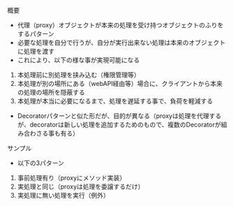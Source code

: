 概要
* 代理（proxy）オブジェクトが本来の処理を受け持つオブジェクトのふりをするパターン
* 必要な処理を自分で行うが、自分が実行出来ない処理は本来のオブジェクトに処理を渡す
* これにより、以下の様な事が実現可能になる
1. 本処理前に別処理を挟み込む（権限管理等）
2. 本処理が別の場所にある（webAPI経由等）場合に、クライアントから本来の処理の場所を隠蔽する
3. 本処理が本当に必要になるまで、処理を遅延する事で、負荷を軽減する
* Decoratorパターンと似た形だが、目的が異なる（proxyは処理を代理するが、decoratorは新しい処理を追加するためのもので、複数のDecoratorが組み合わさる事も有る）

サンプル
* 以下の3パターン
1. 事前処理有り（proxyにメソッド実装）
2. 実処理と同じ（proxyは処理を委譲するだけ）
3. 実処理に無い処理を実行（例外）
